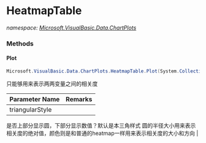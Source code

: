 ﻿# HeatmapTable
_namespace: [Microsoft.VisualBasic.Data.ChartPlots](./index.md)_





### Methods

#### Plot
```csharp
Microsoft.VisualBasic.Data.ChartPlots.HeatmapTable.Plot(System.Collections.Generic.IEnumerable{Microsoft.VisualBasic.ComponentModel.DataSourceModel.NamedValue{System.Collections.Generic.Dictionary{System.String,System.Double}}},System.Int32,System.String,System.Drawing.Size,System.Drawing.Size,System.String,System.Boolean,System.String,System.String,System.Drawing.Font,System.Double,System.Double,System.String,System.Drawing.Font,System.Boolean,System.Boolean,System.Drawing.Font)
```
只能够用来表示两两变量之间的相关度

|Parameter Name|Remarks|
|--------------|-------|
|triangularStyle|
 是否上部分显示圆，下部分显示数值？默认是本三角样式
 圆的半径大小用来表示相关度的绝对值，颜色则是和普通的heatmap一样用来表示相关度的大小和方向
 |



